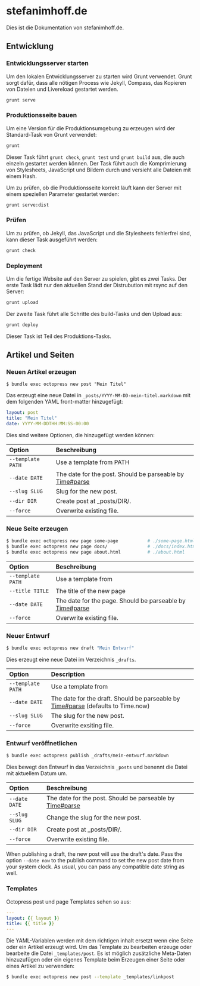 # stefanimhoff.de

Dies ist die Dokumentation von stefanimhoff.de.

## Entwicklung

### Entwicklungsserver starten

Um den lokalen Entwicklungsserver zu starten wird Grunt verwendet. Grunt sorgt dafür, dass alle nötigen Process wie Jekyll, Compass, das Kopieren von Dateien und Livereload gestartet werden.

```sh
grunt serve
```

### Produktionsseite bauen

Um eine Version für die Produktionsumgebung zu erzeugen wird der Standard-Task von Grunt verwendet:

```sh
grunt
```

Dieser Task führt `grunt check`, `grunt test` und `grunt build` aus, die auch einzeln gestartet werden können. Der Task führt auch die Komprimierung von Stylesheets, JavaScript und Bildern durch und versieht alle Dateien mit einem Hash.

Um zu prüfen, ob die Produktionsseite korrekt läuft kann der Server mit einem speziellen Parameter gestartet werden:

```sh
grunt serve:dist
```

### Prüfen

Um zu prüfen, ob Jekyll, das JavaScript und die Stylesheets fehlerfrei sind, kann dieser Task ausgeführt werden:

```sh
grunt check
```

### Deployment

Um die fertige Website auf den Server zu spielen, gibt es zwei Tasks. Der erste Task lädt nur den aktuellen Stand der Distrubution mit rsync auf den Server:

```sh
grunt upload
```
Der zweite Task führt alle Schritte des build-Tasks und den Upload aus:

```sh
grunt deploy
```

Dieser Task ist Teil des Produktions-Tasks.

## Artikel und Seiten

### Neuen Artikel erzeugen

    $ bundle exec octopress new post "Mein Titel"

Das erzeugt eine neue Datei in `_posts/YYYY-MM-DD-mein-titel.markdown` mit dem folgenden YAML front-matter hinzugefügt:

```yaml
layout: post
title: "Mein Titel"
date: YYYY-MM-DDTHH:MM:SS-00:00
```

Dies sind weitere Optionen, die hinzugefügt werden können:

| Option               | Beschreibung                            |
|:---------------------|:----------------------------------------|
| `--template PATH`    | Use a template from PATH                |
| `--date DATE`        | The date for the post. Should be parseable by [Time#parse](http://ruby-doc.org/stdlib-2.1.0/libdoc/time/rdoc/Time.html#method-i-parse) |
| `--slug SLUG`        | Slug for the new post.                  |
| `--dir DIR`          | Create post at _posts/DIR/.             |
| `--force`            | Overwrite existing file.                |


### Neue Seite erzeugen

```sh
$ bundle exec octopress new page some-page           # ./some-page.html
$ bundle exec octopress new page docs/               # ./docs/index.html
$ bundle exec octopress new page about.html          # ./about.html
```

| Option               | Beschreibung                            |
|:---------------------|:----------------------------------------|
| `--template PATH`    | Use a template from <path>              |
| `--title TITLE`      | The title of the new page               |
| `--date DATE`        | The date for the page. Should be parseable by [Time#parse](http://ruby-doc.org/stdlib-2.1.0/libdoc/time/rdoc/Time.html#method-i-parse) |
| `--force`            | Overwrite existing file.                |


### Neuer Entwurf

```sh
$ bundle exec octopress new draft "Mein Entwurf"
```

Dies erzeugt eine neue Datei im Verzeichnis `_drafts`.

| Option             | Description                               |
|:-------------------|:------------------------------------------|
| `--template PATH`    | Use a template from <path>              |
| `--date DATE`      | The date for the draft. Should be parseable by [Time#parse](http://ruby-doc.org/stdlib-2.1.0/libdoc/time/rdoc/Time.html#method-i-parse) (defaults to Time.now) |
| `--slug SLUG`      | The slug for the new post.                |
| `--force`          | Overwrite exsiting file.                  |

### Entwurf veröffnetlichen

```sh
$ bundle exec octopress publish _drafts/mein-entwurf.markdown
```

Dies bewegt den Entwurf in das Verzeichnis `_posts` und benennt die Datei mit aktuellem Datum um.

| Option             | Beschreibung                              |
|:-------------------|:------------------------------------------|
| `--date DATE`      | The date for the post. Should be parseable by [Time#parse](http://ruby-doc.org/stdlib-2.1.0/libdoc/time/rdoc/Time.html#method-i-parse) |
| `--slug SLUG`      | Change the slug for the new post.         |
| `--dir DIR`        | Create post at _posts/DIR/.               |
| `--force`          | Overwrite existing file.                  |

When publishing a draft, the new post will use the draft's date. Pass the option `--date now` to the publish command to set the new post date from your system clock. As usual, you can pass any compatible date string as well.

### Templates

Octopress post und page Templates sehen so aus:

```yaml
---
layout: {{ layout }}
title: {{ title }}
---

```

Die YAML-Variablen werden mit dem richtigen inhalt ersetzt wenn eine Seite oder ein Artikel erzeugt wird. Um das Template zu bearbeiten erzeuge oder bearbeite die Datei `_templates/post`. Es ist möglich zusätzliche Meta-Daten hinzuzufügen oder ein eigenes Template beim Erzeugen einer Seite oder eines Artikel zu verwenden:

```sh
$ bundle exec octopress new post --template _templates/linkpost
```



